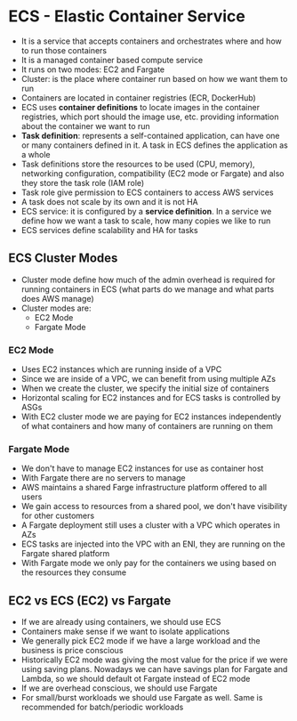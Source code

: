 # ECS - Elastic Container Service

- It is a service that accepts containers and orchestrates where and how to run those containers
- It is a managed container based compute service
- It runs on two modes: EC2 and Fargate
- Cluster: is the place where container run based on how we want them to run
- Containers are located in container registries (ECR, DockerHub)
- ECS uses **container definitions** to locate images in the container registries, which port should the image use, etc. providing information about the container we want to run
- **Task definition**: represents a self-contained application, can have one or many containers defined in it. A task in ECS defines the application as a whole
- Task definitions store the resources to be used (CPU, memory), networking configuration, compatibility (EC2 mode or Fargate) and also they store the task role (IAM role)
- Task role give permission to ECS containers to access AWS services
- A task does not scale by its own and it is not HA
- ECS service: it is configured by a **service definition**. In a service we define how we want a task to scale, how many copies we like to run
- ECS services define scalability and HA for tasks

## ECS Cluster Modes

- Cluster mode define how much of the admin overhead is required for running containers in ECS (what parts do we manage and what parts does AWS manage)
- Cluster modes are:
    - EC2 Mode
    - Fargate Mode

### EC2 Mode

- Uses EC2 instances which are running inside of a VPC
- Since we are inside of a VPC, we can benefit from using multiple AZs
- When we create the cluster, we specify the initial size of containers
- Horizontal scaling for EC2 instances and for ECS tasks is controlled by ASGs
- With EC2 cluster mode we are paying for EC2 instances independently of what containers and how many of containers are running on them

### Fargate Mode

- We don't have to manage EC2 instances for use as container host
- With Fargate there are no servers to manage
- AWS maintains a shared Farge infrastructure platform offered to all users
- We gain access to resources from a shared pool, we don't have visibility for other customers
- A Fargate deployment still uses a cluster with a VPC which operates in AZs
- ECS tasks are injected into the VPC with an ENI, they are running on the Fargate shared platform
- With Fargate mode we only pay for the containers we using based on the resources they consume

## EC2 vs ECS (EC2) vs Fargate

- If we are already using containers, we should use ECS
- Containers make sense if we want to isolate applications
- We generally pick EC2 mode if we have a large workload and the business is price conscious
- Historically EC2 mode was giving the most value for the price if we were using saving plans. Nowadays we can have savings plan for Fargate and Lambda, so we should default ot Fargate instead of EC2 mode
- If we are overhead conscious, we should use Fargate
- For small/burst workloads we should use Fargate as well. Same is recommended for batch/periodic workloads